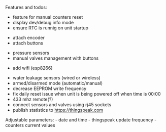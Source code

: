 Features and todos:
- feature for manual counters reset
- display dev/debug info mode
- ensure RTC is runnig on unit startup
+ attach encoder
+ attach buttons
- pressure sensors
- manual valves management with buttons
+ add wifi (esp8266)
- water leakage sensors (wired or wireless)
- armed/disarmed mode (automatic/manual)
- decrease EEPROM write frequency
- fix daily reset issue when unit is being powered off when time is 00:00
- 433 mhz remote(?)
- connect sensors and valves using rj45 sockets
- publish statistics to https://thingspeak.com

Adjustable parameters:
	- date and time
	- thingspeak update frequency
	- counters current values 
